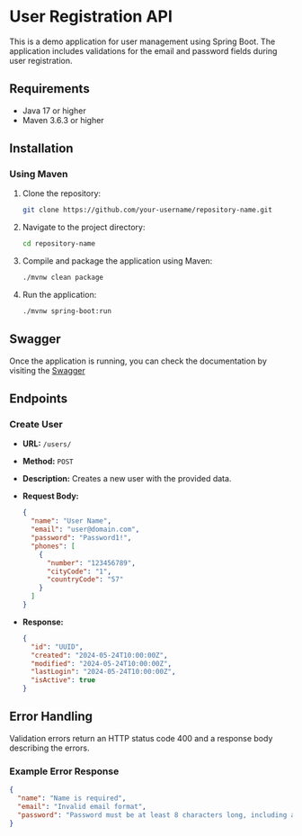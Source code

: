 # User Registration API

This is a demo application for user management using Spring Boot. The application includes validations for the email and password fields during user registration.

## Requirements

- Java 17 or higher
- Maven 3.6.3 or higher

## Installation

### Using Maven

1. Clone the repository:

    ```bash
    git clone https://github.com/your-username/repository-name.git
    ```
2. Navigate to the project directory:

    ```bash
    cd repository-name
    ```
3. Compile and package the application using Maven:

    ```bash
    ./mvnw clean package
    ```
4. Run the application:

    ```bash
    ./mvnw spring-boot:run
    ```

## Swagger
Once the application is running, you can check the documentation by visiting the [Swagger](http://localhost:8080/swagger-ui/index.html)

## Endpoints

### Create User

- **URL:** `/users/`
- **Method:** `POST`
- **Description:** Creates a new user with the provided data.

- **Request Body:**

    ```json
    {
      "name": "User Name",
      "email": "user@domain.com",
      "password": "Password1!",
      "phones": [
        {
          "number": "123456789",
          "cityCode": "1",
          "countryCode": "57"
        }
      ]
    }
    ```

- **Response:**

    ```json
    {
      "id": "UUID",
      "created": "2024-05-24T10:00:00Z",
      "modified": "2024-05-24T10:00:00Z",
      "lastLogin": "2024-05-24T10:00:00Z",
      "isActive": true
    }
    ```

## Error Handling

Validation errors return an HTTP status code 400 and a response body describing the errors.

### Example Error Response

```json
{
  "name": "Name is required",
  "email": "Invalid email format",
  "password": "Password must be at least 8 characters long, including an uppercase letter, a lowercase letter, a number, and a special character"
}
````

